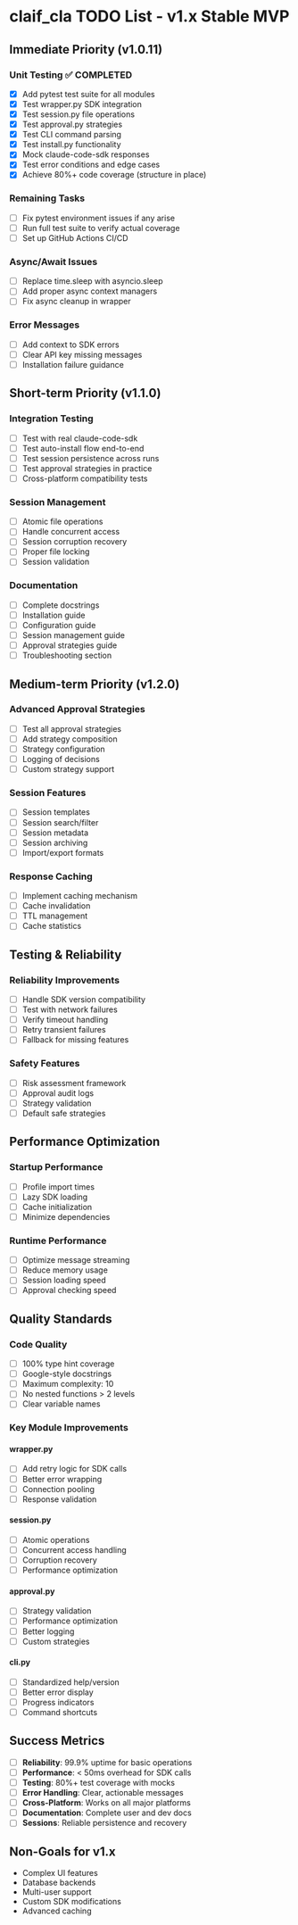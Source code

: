 # claif_cla TODO List - v1.x Stable MVP

## Immediate Priority (v1.0.11)

### Unit Testing ✅ COMPLETED
- [x] Add pytest test suite for all modules
- [x] Test wrapper.py SDK integration
- [x] Test session.py file operations
- [x] Test approval.py strategies
- [x] Test CLI command parsing
- [x] Test install.py functionality
- [x] Mock claude-code-sdk responses
- [x] Test error conditions and edge cases
- [x] Achieve 80%+ code coverage (structure in place)

### Remaining Tasks
- [ ] Fix pytest environment issues if any arise
- [ ] Run full test suite to verify actual coverage
- [ ] Set up GitHub Actions CI/CD

### Async/Await Issues
- [ ] Replace time.sleep with asyncio.sleep
- [ ] Add proper async context managers
- [ ] Fix async cleanup in wrapper

### Error Messages
- [ ] Add context to SDK errors
- [ ] Clear API key missing messages
- [ ] Installation failure guidance

## Short-term Priority (v1.1.0)

### Integration Testing
- [ ] Test with real claude-code-sdk
- [ ] Test auto-install flow end-to-end
- [ ] Test session persistence across runs
- [ ] Test approval strategies in practice
- [ ] Cross-platform compatibility tests

### Session Management
- [ ] Atomic file operations
- [ ] Handle concurrent access
- [ ] Session corruption recovery
- [ ] Proper file locking
- [ ] Session validation

### Documentation
- [ ] Complete docstrings
- [ ] Installation guide
- [ ] Configuration guide
- [ ] Session management guide
- [ ] Approval strategies guide
- [ ] Troubleshooting section

## Medium-term Priority (v1.2.0)

### Advanced Approval Strategies
- [ ] Test all approval strategies
- [ ] Add strategy composition
- [ ] Strategy configuration
- [ ] Logging of decisions
- [ ] Custom strategy support

### Session Features
- [ ] Session templates
- [ ] Session search/filter
- [ ] Session metadata
- [ ] Session archiving
- [ ] Import/export formats

### Response Caching
- [ ] Implement caching mechanism
- [ ] Cache invalidation
- [ ] TTL management
- [ ] Cache statistics

## Testing & Reliability

### Reliability Improvements
- [ ] Handle SDK version compatibility
- [ ] Test with network failures
- [ ] Verify timeout handling
- [ ] Retry transient failures
- [ ] Fallback for missing features

### Safety Features
- [ ] Risk assessment framework
- [ ] Approval audit logs
- [ ] Strategy validation
- [ ] Default safe strategies

## Performance Optimization

### Startup Performance
- [ ] Profile import times
- [ ] Lazy SDK loading
- [ ] Cache initialization
- [ ] Minimize dependencies

### Runtime Performance
- [ ] Optimize message streaming
- [ ] Reduce memory usage
- [ ] Session loading speed
- [ ] Approval checking speed

## Quality Standards

### Code Quality
- [ ] 100% type hint coverage
- [ ] Google-style docstrings
- [ ] Maximum complexity: 10
- [ ] No nested functions > 2 levels
- [ ] Clear variable names

### Key Module Improvements

#### wrapper.py
- [ ] Add retry logic for SDK calls
- [ ] Better error wrapping
- [ ] Connection pooling
- [ ] Response validation

#### session.py
- [ ] Atomic operations
- [ ] Concurrent access handling
- [ ] Corruption recovery
- [ ] Performance optimization

#### approval.py
- [ ] Strategy validation
- [ ] Performance optimization
- [ ] Better logging
- [ ] Custom strategies

#### cli.py
- [ ] Standardized help/version
- [ ] Better error display
- [ ] Progress indicators
- [ ] Command shortcuts

## Success Metrics

- [ ] **Reliability**: 99.9% uptime for basic operations
- [ ] **Performance**: < 50ms overhead for SDK calls
- [ ] **Testing**: 80%+ test coverage with mocks
- [ ] **Error Handling**: Clear, actionable messages
- [ ] **Cross-Platform**: Works on all major platforms
- [ ] **Documentation**: Complete user and dev docs
- [ ] **Sessions**: Reliable persistence and recovery

## Non-Goals for v1.x

- Complex UI features
- Database backends
- Multi-user support
- Custom SDK modifications
- Advanced caching